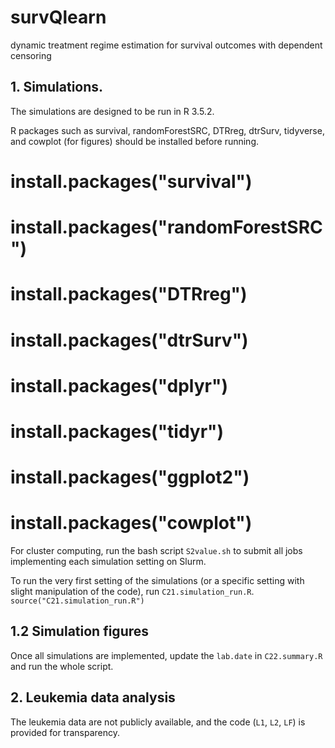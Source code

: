 # survQlearn
dynamic treatment regime estimation for survival outcomes with dependent censoring


## 1. Simulations.
The simulations are designed to be run in R 3.5.2.  

R packages such as survival, randomForestSRC, DTRreg, dtrSurv, tidyverse, and cowplot (for figures) should be installed before running.  
# install.packages("survival")  
# install.packages("randomForestSRC")  
# install.packages("DTRreg")  
# install.packages("dtrSurv")  
# install.packages("dplyr")  
# install.packages("tidyr")  
# install.packages("ggplot2")  
# install.packages("cowplot")  

For cluster computing, run the bash script `S2value.sh` to submit all jobs implementing each simulation setting on Slurm.  

To run the very first setting of the simulations (or a specific setting with slight manipulation of the code),
run `C21.simulation_run.R`.  
`source("C21.simulation_run.R")`  


## 1.2 Simulation figures  
Once all simulations are implemented, update the `lab.date` in `C22.summary.R` and run the whole script.  


## 2. Leukemia data analysis  
The leukemia data are not publicly available, and the code (`L1`, `L2`, `LF`) is provided for transparency.  
